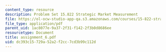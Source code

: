 ```yaml
---
content_type: resource
description: Problem Set 15.822 Strategic Market Measurement
file: https://ol-ocw-studio-app-qa.s3.amazonaws.com/courses/15-822-strategic-marketing-measurement-fall-2002/dc393c15729a52a2f2cc7cd3b99c112d_assignment_6.pdf
file_type: application/pdf
parent_uid: 1ac8077e-9a37-2f31-f142-2f3b0d8686ee
resourcetype: Document
title: assignment_6.pdf
uid: dc393c15-729a-52a2-f2cc-7cd3b99c112d
---
```

